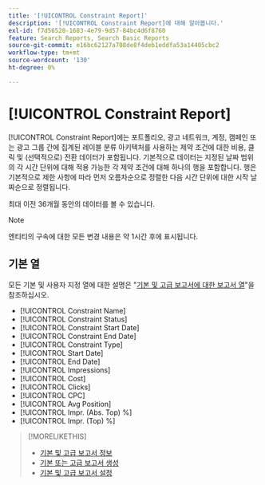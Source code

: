 ```yaml
---
title: '[!UICONTROL Constraint Report]'
description: '[!UICONTROL Constraint Report]에 대해 알아봅니다.'
exl-id: f7d56520-1683-4e79-9d57-84bc4d6f8760
feature: Search Reports, Search Basic Reports
source-git-commit: e16bc62127a708de8f4deb1eddfa53a14405cbc2
workflow-type: tm+mt
source-wordcount: '130'
ht-degree: 0%

---
```


# [!UICONTROL Constraint Report]

[!UICONTROL Constraint Report]에는 포트폴리오, 광고 네트워크, 계정, 캠페인 또는 광고 그룹 간에 집계된 레이블 분류 아키텍처를 사용하는 제약 조건에 대한 비용, 클릭 및 (선택적으로) 전환 데이터가 포함됩니다. 기본적으로 데이터는 지정된 날짜 범위의 각 시간 단위에 대해 적용 가능한 각 제약 조건에 대해 하나의 행을 포함합니다. 행은 기본적으로 제한 사항에 따라 먼저 오름차순으로 정렬한 다음 시간 단위에 대한 시작 날짜순으로 정렬됩니다.

최대 이전 36개월 동안의 데이터를 볼 수 있습니다.

>[!NOTE]
>
>엔티티의 구속에 대한 모든 변경 내용은 약 1시간 후에 표시됩니다.

## 기본 열

모든 기본 및 사용자 지정 열에 대한 설명은 &quot;[기본 및 고급 보고서에 대한 보고서 열](basic-advanced-report-columns.md)&quot;을 참조하십시오.

* [!UICONTROL Constraint Name]
* [!UICONTROL Constraint Status]
* [!UICONTROL Constraint Start Date]
* [!UICONTROL Constraint End Date]
* [!UICONTROL Constraint Type]
* [!UICONTROL Start Date]
* [!UICONTROL End Date]
* [!UICONTROL Impressions]
* [!UICONTROL Cost]
* [!UICONTROL Clicks]
* [!UICONTROL CPC]
* [!UICONTROL Avg Position]
* [!UICONTROL Impr. (Abs. Top) %]
* [!UICONTROL Impr. (Top) %]

>[!MORELIKETHIS]
>
>* [기본 및 고급 보고서 정보](basic-advanced-report-about.md)
>* [기본 또는 고급 보고서 생성](basic-advanced-report-generate.md)
>* [기본 및 고급 보고서 설정](basic-advanced-report-settings.md)
